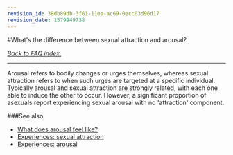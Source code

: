 ```yaml
---
revision_id: 38db89db-3f61-11ea-ac69-0ecc03d96d17
revision_date: 1579949738
---
```


#What's the difference between sexual attraction and arousal?

[*Back to FAQ index.*](https://www.reddit.com/r/asexuality/wiki/faq)

---

Arousal refers to bodily changes or urges themselves, whereas sexual attraction refers to when such urges are targeted at a specific individual. Typically arousal and sexual attraction are strongly related, with each one able to induce the other to occur. However, a significant proportion of asexuals report experiencing sexual arousal with no 'attraction' component.

###See also

* [What does arousal feel like?](https://www.reddit.com/r/asexuality/wiki/faq/what_does_arousal_feel_like)
* [Experiences: sexual attraction](https://www.reddit.com/r/asexuality/wiki/experiences#wiki_sexual_attraction)
* [Experiences: arousal](https://www.reddit.com/r/asexuality/wiki/experiences#wiki_arousal)